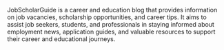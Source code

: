 JobScholarGuide is a career and education blog that provides information on job vacancies, scholarship opportunities, and career tips. It aims to assist job seekers, students, and professionals in staying informed about employment news, application guides, and valuable resources to support their career and educational journeys.
